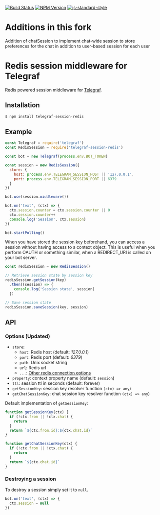 [![Build Status](https://img.shields.io/travis/telegraf/telegraf-session-redis.svg?branch=master&style=flat-square)](https://travis-ci.org/telegraf/telegraf-session-redis)
[![NPM Version](https://img.shields.io/npm/v/telegraf-session-redis.svg?style=flat-square)](https://www.npmjs.com/package/telegraf-session-redis)
[![js-standard-style](https://img.shields.io/badge/code%20style-standard-brightgreen.svg?style=flat-square)](http://standardjs.com/)

# Additions in this fork

Addition of chatSession to implement chat-wide session to store preferences for the chat in addition to user-based session for each user

# Redis session middleware for Telegraf

Redis powered session middleware for [Telegraf](https://github.com/telegraf/telegraf).

## Installation

```js
$ npm install telegraf-session-redis
```

## Example

```js
const Telegraf = require('telegraf')
const RedisSession = require('telegraf-session-redis')

const bot = new Telegraf(process.env.BOT_TOKEN)

const session = new RedisSession({
  store: {
    host: process.env.TELEGRAM_SESSION_HOST || '127.0.0.1',
    port: process.env.TELEGRAM_SESSION_PORT || 6379
  }
})

bot.use(session.middleware())

bot.on('text', (ctx) => {
  ctx.session.counter = ctx.session.counter || 0
  ctx.session.counter++
  console.log('Session', ctx.session)
})

bot.startPolling()
```

When you have stored the session key beforehand, you can access a
session without having access to a context object. This is useful when
you perform OAUTH or something similar, when a REDIRECT_URI is called
on your bot server.

```js
const redisSession = new RedisSession()

// Retrieve session state by session key
redisSession.getSession(key)
  .then((session) => {
    console.log('Session state', session)
  })

// Save session state
redisSession.saveSession(key, session)
```

## API

### Options (Updated)

* `store`:
  * `host`: Redis host (default: *127.0.0.1*)
  * `port`: Redis port (default: *6379*)
  * `path`: Unix socket string
  * `url`:  Redis url
  * `...`: [Other redis connection options](http://redis.js.org/#api-rediscreateclient)
* `property`: context property name (default: `session`)
* `ttl`: session ttl in seconds (default: forever)
* `getSessionKey`: session key resolver function `(ctx) => any`)
* `getChatSessionKey`: chat session key resolver function `(ctx) => any`)

Default implementation of `getSessionKey`:

```js
function getSessionKey(ctx) {
  if (!ctx.from || !ctx.chat) {
    return
  }
  return `${ctx.from.id}:${ctx.chat.id}`
}
```

```js
function getChatSessionKey(ctx) {
  if (!ctx.from || !ctx.chat) {
    return
  }
  return `${ctx.chat.id}`
}
```

### Destroying a session

To destroy a session simply set it to `null`.

```js
bot.on('text', (ctx) => {
  ctx.session = null
})

```

